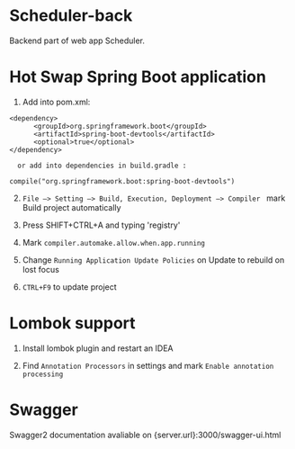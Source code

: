 # Scheduler-back
Backend part of web app Scheduler.

# Hot Swap Spring Boot application

1) Add into pom.xml:
```
<dependency>
      <groupId>org.springframework.boot</groupId>
      <artifactId>spring-boot-devtools</artifactId>
      <optional>true</optional>
</dependency>
```
      or add into dependencies in build.gradle :
```
compile("org.springframework.boot:spring-boot-devtools")
```

2) ```File –> Setting –> Build, Execution, Deployment –> Compiler ```  mark Build project automatically

3) Press SHIFT+CTRL+A  and typing 'registry'

4) Mark  ```compiler.automake.allow.when.app.running ```

5) Change ```Running Application Update Policies``` on Update to rebuild on lost focus

6) ```CTRL+F9``` to update project

# Lombok support

1) Install lombok plugin and restart an IDEA

2) Find ```Annotation Processors``` in settings and mark ```Enable annotation processing```

# Swagger

Swagger2 documentation avaliable on {server.url}:3000/swagger-ui.html
